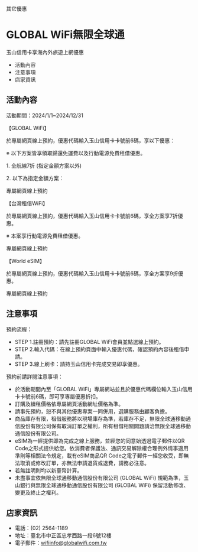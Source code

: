 其它優惠

# GLOBAL WiFi無限全球通  

玉山信用卡享海內外旅遊上網優惠

  * 活動內容
  * 注意事項
  * 店家資訊

## 活動內容

活動期間：2024/1/1~2024/12/31

【GLOBAL WiFi】

於專屬網頁線上預約，優惠代碼輸入玉山信用卡卡號前6碼，享以下優惠：

※ 以下方案皆享領取歸還免運費以及行動電源免費租借優惠。

1\. 全航線7折 (指定金額方案以外)

2\. 以下為指定金額方案：

  
專屬網頁線上預約  

【台灣租借WiFi】

於專屬網頁線上預約，優惠代碼輸入玉山信用卡卡號前6碼，享全方案享7折優惠。

※ 本案享行動電源免費租借優惠。

  
專屬網頁線上預約  

【World eSIM】

於專屬網頁線上預約，優惠代碼輸入玉山信用卡卡號前6碼，享全方案享9折優惠。

  
專屬網頁線上預約  

## 注意事項

預約流程：

  * STEP 1.註冊預約：請先註冊GLOBAL WiFi會員並點選線上預約。
  * STEP 2.輸入代碼：在線上預約頁面中輸入優惠代碼，確認預約內容後租借申請。
  * STEP 3.線上刷卡：請持玉山信用卡完成交易即享優惠。

  

預約前請詳閱注意事項：

  * 於活動期間內至「GLOBAL WiFi」專屬網站並且於優惠代碼欄位輸入玉山信用卡卡號前6碼，即可享專屬優惠折扣。
  * 訂購及續租價格依專屬網頁活動網址價格為準。
  * 請事先預約，恕不與其他優惠專案一同併用，選購服務由顧客負擔。
  * 商品庫存有限，租借服務將以現場庫存為準，若庫存不足，無限全球通移動通信股份有限公司保有取消訂單之權利，所有租借相關問題請洽無限全球通移動通信股份有限公司。
  * eSIM為一經提供即為完成之線上服務，並經您的同意始透過電子郵件以QR Code之形式提供給您。依消費者保護法、通訊交易解除權合理例外情事適用準則等相關法令規定，載有eSIM商品QR Code之電子郵件一經您收受，即無法取消或修改訂單，亦無法申請退貨或退費，請務必注意。
  * 若無註明則均以新臺幣計算。
  * 未盡事宜依無限全球通移動通信股份有限公司 (GLOBAL WiFi) 規範為準，玉山銀行與無限全球通移動通信股份有限公司 (GLOBAL WiFi) 保留活動修改、變更及終止之權利。

## 店家資訊

  * 電話：(02) 2564-1189
  * 地址：臺北市中正區忠孝西路一段6號12樓
  * 電子郵件：wifiinfo@globalwifi.com.tw

